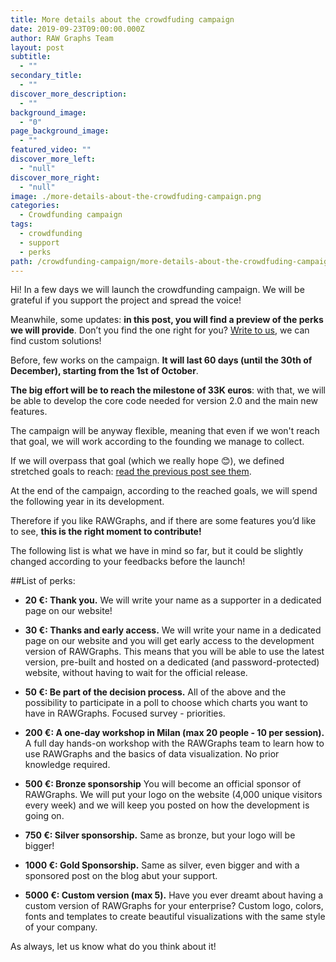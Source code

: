 ```yaml
---
title: More details about the crowdfuding campaign
date: 2019-09-23T09:00:00.000Z
author: RAW Graphs Team
layout: post
subtitle:
  - ""
secondary_title:
  - ""
discover_more_description:
  - ""
background_image:
  - "0"
page_background_image:
  - ""
featured_video: ""
discover_more_left:
  - "null"
discover_more_right:
  - "null"
image: ./more-details-about-the-crowdfuding-campaign.png
categories:
  - Crowdfunding campaign
tags:
  - crowdfunding
  - support
  - perks
path: /crowdfunding-campaign/more-details-about-the-crowdfuding-campaign/
---
```


Hi! In a few days we will launch the crowdfunding campaign. We will be grateful if you support the project and spread the voice!

Meanwhile, some updates: **in this post, you will find a preview of the perks we will provide**. Don’t you find the one right for you? [Write to us](mailto:hello@rawgraphs.io), we can find custom solutions!

Before, few works on the campaign. **It will last 60 days (until the 30th of December), starting from the 1st of October**.

**The big effort will be to reach the milestone of 33K euros**: with that, we will be able to develop the core code needed for version 2.0 and the main new features.

The campaign will be anyway flexible, meaning that even if we won't reach that goal, we will work according to the founding we manage to collect.

If we will overpass that goal (which we really hope 😊), we defined stretched goals to reach: [read the previous post see them](https://rawgraphs.io/crowdfunding-campaign/which-are-the-plans-for-rawgraphs-2/#what-if-we-overpass-the-33000-euro-goal).

At the end of the campaign, according to the reached goals, we will spend the following year in its development.

Therefore if you like RAWGraphs, and if there are some features you’d like to see, **this is the right moment to contribute!**

The following list is what we have in mind so far, but it could be slightly changed according to your feedbacks before the launch!

##List of perks:

* **20 €: Thank you.** We will write your name as a supporter in a dedicated page on our website!

* **30 €: Thanks and early access.** We will write your name in a dedicated page on our website and you will get early access to the development version of RAWGraphs. This means that you will be able to use the latest version, pre-built and hosted on a dedicated (and password-protected) website, without having to wait for the official release.

* **50 €: Be part of the decision process.** All of the above and the possibility to participate in a poll to choose which charts you want to have in RAWGraphs. Focused survey - priorities.

* **200 €: A one-day workshop in Milan (max 20 people - 10 per session).** A full day hands-on workshop with the RAWGraphs team to learn how to use RAWGraphs and the basics of data visualization. No prior knowledge required.

* **500 €: Bronze sponsorship** You will become an official sponsor of RAWGraphs. We will put your logo on the website (4,000 unique visitors every week) and we will keep you posted on how the development is going on.

* **750 €: Silver sponsorship.** Same as bronze, but your logo will be bigger!

* **1000 €: Gold Sponsorship.** Same as silver, even bigger and with a sponsored post on the blog abut your support.

* **5000 €: Custom version (max 5).** Have you ever dreamt about having a custom version of RAWGraphs for your enterprise? Custom logo, colors, fonts and templates to create beautiful visualizations with the same style of your company.

As always, let us know what do you think about it!
